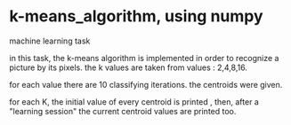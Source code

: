 # k-means_algorithm, using numpy
machine learning task

in this task, the k-means algorithm is implemented in order to recognize a picture by its pixels. 
the k values are taken from values : 2,4,8,16. 

for each value there are 10 classifying iterations. the centroids were given.

for each K, the initial value of every centroid is printed , then, after a "learning session" the current centroid values are printed too.
